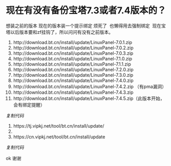 # 现在有没有备份宝塔7.3或者7.4版本的？


想装之前的版本 现在的版本装一个提示绑定 烦死了&nbsp;&nbsp;也懒得用去强制绑定&nbsp;&nbsp;现在宝塔以后版本要和zf挂钩了，所以问问有没有之前版本。

<div class="blockcode"><div id="code_uMP"><ol><li>http://download.bt.cn/install/update/LinuxPanel-7.0.1.zip<br /><li>http://download.bt.cn/install/update/LinuxPanel-7.0.2.zip<br /><li>http://download.bt.cn/install/update/LinuxPanel-7.0.3.zip<br /><li>http://download.bt.cn/install/update/LinuxPanel-7.1.0.zip<br /><li>http://download.bt.cn/install/update/LinuxPanel-7.1.1.zip<br /><li>http://download.bt.cn/install/update/LinuxPanel-7.2.0.zip<br /><li>http://download.bt.cn/install/update/LinuxPanel-7.3.0.zip<br /><li>http://download.bt.cn/install/update/LinuxPanel-7.4.0.zip<br /><li>http://download.bt.cn/install/update/LinuxPanel-7.4.2.zip （有pma漏洞）<br /><li>http://download.bt.cn/install/update/LinuxPanel-7.4.3.zip<br /><li>http://download.bt.cn/install/update/LinuxPanel-7.4.5.zip（此版本开始，会有绑定提醒）</ol></div><em onclick="copycode($('code_uMP'));">复制代码</em></div>

<div class="blockcode"><div id="code_pEU"><ol><li>https://tj.vipkj.net/tool/bt.cn/install/update/<br /><li><br /><li>https://cn.vipkj.net/tool/bt.cn/install/update&nbsp;&nbsp;</ol></div><em onclick="copycode($('code_pEU'));">复制代码</em></div>

ok 谢谢
